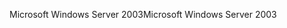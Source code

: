 <span data-ttu-id="4128c-101">Microsoft Windows Server 2003</span><span class="sxs-lookup"><span data-stu-id="4128c-101">Microsoft Windows Server 2003</span></span>